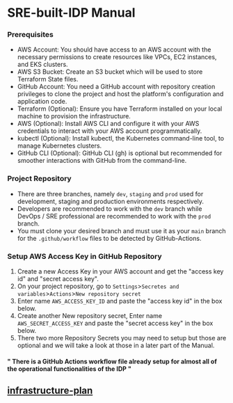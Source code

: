 # SRE-built-IDP Manual

### Prerequisites

 - AWS Account: You should have access to an AWS account with the necessary permissions to create resources like VPCs, EC2 instances, and EKS clusters.
 - AWS S3 Bucket: Create an S3 bucket which will be used to store Terraform State files.
 - GitHub Account: You need a GitHub account with repository creation privileges to clone the project and host the platform's configuration and application code.
 - Terraform (Optional): Ensure you have Terraform installed on your local machine to provision the infrastructure.
 - AWS (Optional): Install AWS CLI and configure it with your AWS credentials to interact with your AWS account programmatically.
 - kubectl (Optional): Install kubectl, the Kubernetes command-line tool, to manage Kubernetes clusters.
- GitHub CLI (Optional): GitHub CLI (gh) is optional but recommended for smoother interactions with GitHub from the command-line.

### Project Repository

 - There are three branches, namely `dev`, `staging` and `prod` used for development, staging and production environments respectively.
 - Developers are recommended to work with the `dev` branch while DevOps / SRE professional are recommended to work with the `prod` branch.
 - You must clone your desired branch and must use it as your `main` branch for the `.github/workflow` files to be detected by GitHub-Actions.

###  Setup AWS Access Key in GitHub Repository

 1. Create a new Access Key in your AWS account and get the "access key id" and "secret access key".
 2. On your project repository, go to `Settings`>`Secretes and variables`>`Actions`>`New repository secret`
 3. Enter name `AWS_ACCESS_KEY_ID` and paste the "access key id" in the box below.
 4. Create another New repository secret, Enter name `AWS_SECRET_ACCESS_KEY` and paste the "secret access key" in the box below.
 5. There two more Repository Secrets you may need to setup but those are optional and we will take a look at those in a later part of the Manual.
 
#### " There is a GitHub Actions workflow file already setup for almost all of the operational functionalities of the IDP "

## [infrastructure-plan](./infrastructure-plan)
### 
